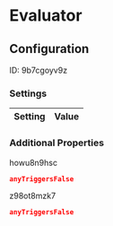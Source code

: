 # Evaluator
## Configuration
ID:  9b7cgoyv9z



### Settings
| Setting | Value  |
| :------------------------ | ---------------------------------------- |
 




### Additional Properties
howu8n9hsc
 ```json 
anyTriggersFalse
```


z98ot8mzk7
 ```json 
anyTriggersFalse
```



